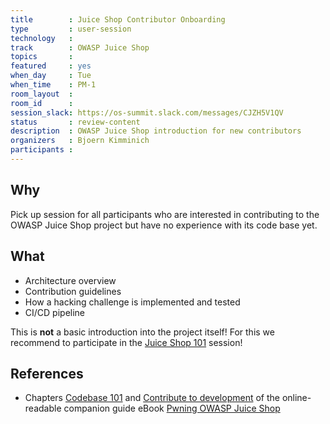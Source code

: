 ```yaml
---
title        : Juice Shop Contributor Onboarding
type         : user-session
technology   :
track        : OWASP Juice Shop
topics       :
featured     : yes
when_day     : Tue
when_time    : PM-1
room_layout  :
room_id      :
session_slack: https://os-summit.slack.com/messages/CJZH5V1QV
status       : review-content
description  : OWASP Juice Shop introduction for new contributors
organizers   : Bjoern Kimminich
participants :
---
```


## Why

Pick up session for all participants who are interested in contributing
to the OWASP Juice Shop project but have no experience with its code
base yet.

## What

* Architecture overview
* Contribution guidelines
* How a hacking challenge is implemented and tested
* CI/CD pipeline

This is **not** a basic introduction into the project itself! For this
we recommend to participate in the [Juice Shop 101](/tracks/owasp-juice-shop/user-sessions/juice-shop-101/)
session!

## References

* Chapters
  [Codebase 101](https://bkimminich.gitbooks.io/pwning-owasp-juice-shop/content/part3/codebase.html)
  and
  [Contribute to development](https://bkimminich.gitbooks.io/pwning-owasp-juice-shop/content/part3/contribution.html)
  of the online-readable companion guide eBook
  [Pwning OWASP Juice Shop](https://bkimminich.gitbooks.io/pwning-owasp-juice-shop/content/)
